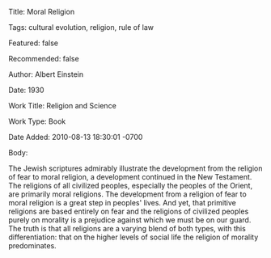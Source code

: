 Title:  Moral Religion

Tags:   cultural evolution, religion, rule of law

Featured: false

Recommended: false

Author: Albert Einstein

Date:   1930

Work Title: Religion and Science

Work Type: Book

Date Added: 2010-08-13 18:30:01 -0700

Body: 

The Jewish scriptures admirably illustrate the development from the religion of fear to moral religion, a development continued in the New Testament. The religions of all civilized peoples, especially the peoples of the Orient, are primarily moral religions. The development from a religion of fear to moral religion is a great step in peoples' lives. And yet, that primitive religions are based entirely on fear and the religions of civilized peoples purely on morality is a prejudice against which we must be on our guard. The truth is that all religions are a varying blend of both types, with this differentiation: that on the higher levels of social life the religion of morality predominates.

